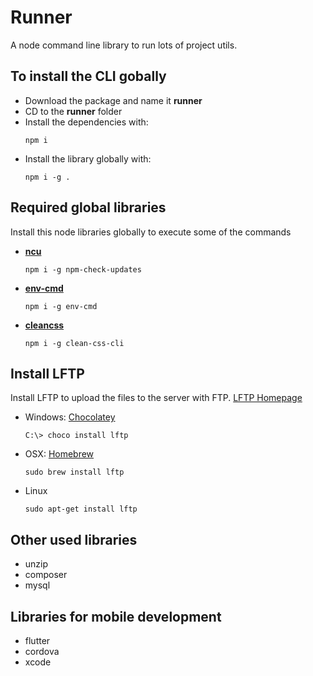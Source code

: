 # Runner

A node command line library to run lots of project utils.


## To install the CLI gobally
- Download the package and name it **runner**
- CD to the **runner** folder
- Install the dependencies with:
    ```
    npm i
    ```
- Install the library globally with:
    ```
    npm i -g .
    ```


## Required global libraries
Install this node libraries globally to execute some of the commands
- [**ncu**](https://www.npmjs.com/package/npm-check-updates)
    ```
    npm i -g npm-check-updates
    ```
- [**env-cmd**](https://www.npmjs.com/package/env-cmd)
    ```
    npm i -g env-cmd
    ```
- [**cleancss**](https://www.npmjs.com/package/clean-css-cli)
    ```
    npm i -g clean-css-cli
    ```


## Install LFTP
Install LFTP to upload the files to the server with FTP. [LFTP Homepage](http://lftp.yar.ru/)

- Windows: [Chocolatey](https://chocolatey.org/)
    ```
    C:\> choco install lftp
    ```
- OSX: [Homebrew](http://brew.sh/)
    ```
    sudo brew install lftp
    ```
- Linux
    ```
    sudo apt-get install lftp
    ```


## Other used libraries

- unzip
- composer
- mysql


## Libraries for mobile development

- flutter
- cordova
- xcode
